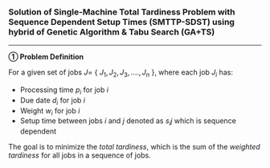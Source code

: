### Solution of Single-Machine Total Tardiness Problem with Sequence Dependent Setup Times (SMTTP-SDST) using hybrid of Genetic Algorithm & Tabu Search (GA+TS)
---

__① Problem Definition__

For a given set of jobs $J =$ { $J_1,J_2,J_3,....,J_n$ }, where each job $J_i$ has:
* Processing time $p_i$ for job $i$
* Due date $d_i$ for job $i$
* Weight $w_i$ for job $i$
* Setup time between jobs $i$ and $j$ denoted as $s_ij$ which is sequence dependent

The goal is to minimize the _total tardiness_, which is the sum of the _weighted tardiness_ for all jobs in a sequence of jobs.
